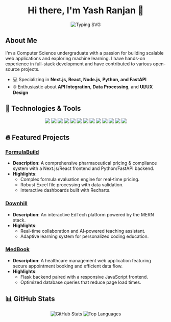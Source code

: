<!-- Header -->
<h1 align="center">Hi there, I'm Yash Ranjan 👋</h1>
<p align="center">
  <img src="https://readme-typing-svg.herokuapp.com?color=%23F7DF1E&size=22&center=true&vCenter=true&lines=Full-stack+Developer;AI+Enthusiast;Open+Source+Contributor" alt="Typing SVG" />
</p>

<!-- About Me -->
## About Me

I'm a Computer Science undergraduate with a passion for building scalable web applications and exploring machine learning. I have hands-on experience in full-stack development and have contributed to various open-source projects. 

- 💻 Specializing in **Next.js, React, Node.js, Python, and FastAPI**
- 🌐 Enthusiastic about **API Integration**, **Data Processing**, and **UI/UX Design**

<!-- Tech Stack -->
## 🚀 Technologies & Tools

<p align="center">
  <img src="https://img.shields.io/badge/Python-3776AB?style=for-the-badge&logo=python&logoColor=white" />
  <img src="https://img.shields.io/badge/C++-00599C?style=for-the-badge&logo=cplusplus&logoColor=white" />
  <img src="https://img.shields.io/badge/JavaScript-F7DF1E?style=for-the-badge&logo=javascript&logoColor=black" />
  <img src="https://img.shields.io/badge/TypeScript-3178C6?style=for-the-badge&logo=typescript&logoColor=white" />
  <img src="https://img.shields.io/badge/React-61DAFB?style=for-the-badge&logo=react&logoColor=black" />
  <img src="https://img.shields.io/badge/Next.js-000000?style=for-the-badge&logo=next.js&logoColor=white" />
  <img src="https://img.shields.io/badge/Node.js-339933?style=for-the-badge&logo=nodedotjs&logoColor=white" />
  <img src="https://img.shields.io/badge/Express.js-404D59?style=for-the-badge" />
  <img src="https://img.shields.io/badge/Flask-000000?style=for-the-badge&logo=flask&logoColor=white" />
  <img src="https://img.shields.io/badge/FastAPI-009485?style=for-the-badge&logo=fastapi&logoColor=white" />
  <img src="https://img.shields.io/badge/MongoDB-47A248?style=for-the-badge&logo=mongodb&logoColor=white" />
  <img src="https://img.shields.io/badge/PostgreSQL-336791?style=for-the-badge&logo=postgresql&logoColor=white" />
  <img src="https://img.shields.io/badge/AWS-232F3E?style=for-the-badge&logo=amazon-aws&logoColor=white" />
</p>

<!-- Projects -->
## 🔥 Featured Projects

### [FormulaBuild](https://github.com/YashRanjan2003/FormulaBuild4)
- **Description**: A comprehensive pharmaceutical pricing & compliance system with a Next.js/React frontend and Python/FastAPI backend.
- **Highlights**:
  - Complex formula evaluation engine for real-time pricing.
  - Robust Excel file processing with data validation.
  - Interactive dashboards built with Recharts.

### [Downhill](https://github.com/YashRanjan2003/Downhill)
- **Description**: An interactive EdTech platform powered by the MERN stack.
- **Highlights**:
  - Real-time collaboration and AI-powered teaching assistant.
  - Adaptive learning system for personalized coding education.

### [MedBook](https://github.com/YashRanjan2003/MedBook)
- **Description**: A healthcare management web application featuring secure appointment booking and efficient data flow.
- **Highlights**:
  - Flask backend paired with a responsive JavaScript frontend.
  - Optimized database queries that reduce page load times.


<!-- GitHub Stats -->
## 📊 GitHub Stats

<p align="center">
  <img src="https://github-readme-stats.vercel.app/api?username=YashRanjan2003&show_icons=true&theme=tokyonight" alt="GitHub Stats" />
  <img src="https://github-readme-stats.vercel.app/api/top-langs/?username=YashRanjan2003&layout=compact&theme=tokyonight" alt="Top Languages" />
</p>

